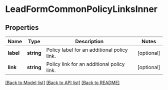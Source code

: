 # LeadFormCommonPolicyLinksInner

## Properties
Name | Type | Description | Notes
------------ | ------------- | ------------- | -------------
**label** | **string** | Policy label for an additional policy link. | [optional] 
**link** | **string** | Policy link for an additional policy link. | [optional] 

[[Back to Model list]](../README.md#documentation-for-models) [[Back to API list]](../README.md#documentation-for-api-endpoints) [[Back to README]](../README.md)


